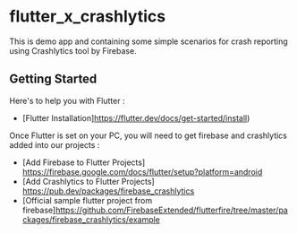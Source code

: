 # flutter_x_crashlytics

This is demo app and containing some simple scenarios for crash reporting using Crashlytics tool by Firebase.

## Getting Started

Here's to help you with Flutter : 
- [Flutter Installation]https://flutter.dev/docs/get-started/install)

Once Flutter is set on your PC, you will need to get firebase and crashlytics added into our projects :
- [Add Firebase to Flutter Projects]
https://firebase.google.com/docs/flutter/setup?platform=android
- [Add Crashlytics to Flutter Projects]
https://pub.dev/packages/firebase_crashlytics
- [Official sample flutter project from firebase]https://github.com/FirebaseExtended/flutterfire/tree/master/packages/firebase_crashlytics/example

